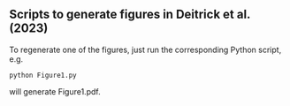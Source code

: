 ## Scripts to generate figures in Deitrick et al. (2023)

To regenerate one of the figures, just run the corresponding Python script, e.g.

`python Figure1.py`

will generate Figure1.pdf. 
